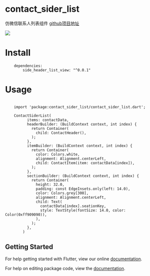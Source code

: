 # contact_sider_list

仿微信联系人列表组件
[github项目地址](https://github.com/weihb/flutter-demo)   

![](https://github.com/weihb/contact_sider_list/461529648698.jpg)    

# Install 
````
    dependencies:
        side_header_list_view: "^0.0.1"
````
# Usage
````

    import 'package:contact_sider_list/contact_sider_list.dart';

    ContactSiderList(
          items: contactData,
          headerBuilder: (BuildContext context, int index) {
            return Container(
              child: ContactHeader(),
            );
          },
          itemBuilder: (BuildContext context, int index) {
            return Container(
              color: Colors.white,
              alignment: Alignment.centerLeft,
              child: ContactItem(item: contactData[index]),
            );
          },
          sectionBuilder: (BuildContext context, int index) {
            return Container(
              height: 32.0,
              padding: const EdgeInsets.only(left: 14.0),
              color: Colors.grey[300],
              alignment: Alignment.centerLeft,
              child: Text(
                contactData[index].seationKey,
                style: TextStyle(fontSize: 14.0, color: Color(0xff909090)),
              ),
            );
          },
        )
````

## Getting Started

For help getting started with Flutter, view our online [documentation](https://flutter.io/).

For help on editing package code, view the [documentation](https://flutter.io/developing-packages/).
